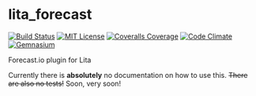 lita_forecast
=============
[![Build Status](https://img.shields.io/travis/theckman/lita_forecast/master.svg)](https://travis-ci.org/theckman/lita_forecast)
[![MIT License](https://img.shields.io/badge/license-MIT-brightgreen.svg)](https://tldrlegal.com/license/mit-license)
[![Coveralls Coverage](https://img.shields.io/coveralls/theckman/lita_forecast/master.svg)](https://coveralls.io/r/theckman/lita_forecast)
[![Code Climate](https://img.shields.io/codeclimate/github/theckman/lita_forecast.svg)](https://codeclimate.com/github/theckman/lita_forecast)
[![Gemnasium](https://img.shields.io/gemnasium/theckman/lita_forecast.svg)](https://gemnasium.com/theckman/lita_forecast)

Forecast.io plugin for Lita

Currently there is **absolutely** no documentation on how to use this. ~~There
are also no tests!~~ Soon, very soon!
